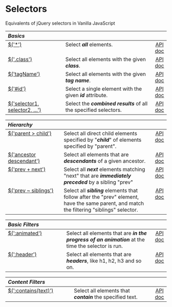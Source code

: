<!-- markdownlint-disable MD012 -->
# Selectors

Equivalents of jQuery selectors in Vanilla JavaScript

<style>
th { text-align: left; font-style: italic; }
tr td:nth-child(1) { width: 25rem; }
tr td:nth-child(2) { width: 60rem; }
td {
  vertical-align: top;
}
</style>

| Basics |||
|:--|:--|:--:|
| [$('*')](?pages/all/) | Select **_all_** elements. | [API doc](https://api.jquery.com/all-selector/) |
| [$('.class')](?pages/class/) | Select all elements with the given **_class_**. | [API doc](https://api.jquery.com/class-selector/) |
| [$('tagName')](?pages/tagname/) | Select all elements with the given **_tag name_**. | [API doc](https://api.jquery.com/element-selector/) |
| [$('#id')](?pages/id/) | Select a single element with the given **_id_** attribute. | [API doc](https://api.jquery.com/id-selector/) |
| [$('selector1, selector2, ...')](?pages/multiple/) | Select the **_combined results_** of all the specified selectors. | [API doc](https://api.jquery.com/multiple-selector/) |


| Hierarchy |||
|:--|:--|:--:|
| [$('parent > child')](?pages/child/) | Select all direct child elements specified by "**_child_**" of elements specified by "parent". | [API doc](https://api.jquery.com/child-selector/) |
| [$('ancestor descendant')](?pages/descendant/) | Select all elements that are **_descendants_** of a given ancestor. | [API doc](https://api.jquery.com/descendant-selector/) |
| [$('prev + next')](?pages/next/) | Select all **_next_** elements matching "next" that are **_immediately preceded_** by a sibling "prev" | [API doc](https://api.jquery.com/next-adjacent-Selector/) |
| [$('prev ~ siblings')](?pages/siblings/) | Select all **_sibling_** elements that follow after the "prev" element, have the same parent, and match the filtering "siblings" selector. | [API doc](https://api.jquery.com/next-siblings-selector/) |


| Basic Filters |||
|:--|:--|:--:|
| [$(':animated')](?pages/animated/) | Select all elements that are **_in the progress of an animation_** at the time the selector is run. | [API doc](https://api.jquery.com/animated-selector/) |
| [$(':header')](?pages/header/) | Select all elements that are **_headers_**, like h1, h2, h3 and so on. | [API doc](https://api.jquery.com/header-selector/) |


| Content Filters |||
|:--|:--|:--:|
| [$(':contains(text)')](?pages/contains/) | Select all elements that **_contain_** the specified text. | [API doc](https://api.jquery.com/contains-selector/) |
